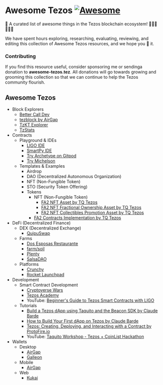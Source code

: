 # Awesome Tezos [![Awesome](https://cdn.rawgit.com/sindresorhus/awesome/d7305f38d29fed78fa85652e3a63e154dd8e8829/media/badge.svg)](https://github.com/sindresorhus/awesome)
🎉 A curated list of awesome things in the Tezos blockchain ecosystem! 🥳🤓🥳🤓🥳🤑

We have spent hours exploring, researching, evaluating, reviewing, and editing this collection of Awesome Tezos resources, and we hope you 💙 it. 

### Contributing

If you find this resource useful, consider sponsoring me or sendinga donation to **awesome-tezos.tez**. All donations will go towards growing and grooming this collection so that we can continue to help the Tezos community flourish.

## Awesome Tezos
- Block Explorers
  - [Better Call Dev](https://better-call.dev/)
  - [tezblock by AirGap](https://tezblock.io/)
  - [TzKT Explorer](https://tzkt.io/)
  - [TzStats](https://tzstats.com/)
- Contracts
  - Playground &amp; IDEs
    - [LIGO IDE](https://ide.ligolang.org/)
    - [SmartPy IDE](https://smartpy.io/ide)
    - [Try Archetype on Gitpod](https://gitpod.io/#https://github.com/edukera/try-archetype)
    - [Try Michelson](https://try-michelson.com/)
  - Templates &amp; Examples
    - Airdrop
    - DAO (Decentralized Autonomous Organization)
    - NFT (Non-Fungible Token)
    - STO (Security Token Offering)
    - Tokens
      - NFT (Non-Fungible Token)
        - [FA2 NFT Asset by TQ Tezos](https://github.com/tqtezos/smart-contracts/tree/master/nft_assets)
        - [FA2 NFT Fractional Ownership Asset by TQ Tezos](https://github.com/tqtezos/smart-contracts/tree/master/fractional)
        - [FA2 NFT Collectibles Promotion Asset by TQ Tezos](https://github.com/tqtezos/smart-contracts/tree/master/collectibles)
      - [FA2 Contracts Implementation by TQ Tezos](https://github.com/tqtezos/smart-contracts)
- DeFi (Decentralized Finance)
  - DEX (Decentralized Exchange)
    - [QuipuSwap](https://quipuswap.com/)
  - Farms
    - [Dos Esposas Restaurante](https://dos-esposas.restaurant)
    - [farm/soil](https://farmsoil.xtz)
    - [Plenty](https://plentydefi.com)
    - [SalsaDAO](https://salsadao.xyz)
  - Platforms
    - [Crunchy](https://crunchy.network/)
    - [Rocket Launchpad](https://docs.rocketlaunchpad.io)
- Development
  - Smart Contract Development
    - [Cryptoverse Wars](https://cryptocodeschool.in/tezos/)
    - [Tezos Academy](https://tezosacademy.io/)
    - YouTube: [Beginner's Guide to Tezos Smart Contracts with LIGO](https://www.youtube.com/watch?v=Ozf250c52AI)
  - Tutorials
    - [Build a Tezos dApp using Taquito and the Beacon SDK by Claude Barde](https://medium.com/coinmonks/build-a-tezos-dapp-using-taquito-and-the-beacon-sdk-692d7dc822aa)
    - [How to Build Your First dApp on Tezos by Claude Barde](https://betterprogramming.pub/build-your-first-dapp-on-tezos-270c568d4fe9)
    - [Tezos: Creating, Deploying, and Interacting with a Contract by ProtoFire.io](https://medium.com/protofire-blog/tezos-part-1-creating-deploying-and-interacting-with-a-contract-5ee3efa819fa)
    - YouTube: [Taquito Workshop - Tezos + CoinList Hackathon](https://www.youtube.com/watch?v=qYk_17YbPa4)
- Wallets
  - Desktop
    - [AirGap](https://airgap.it/)
    - [Galleon](https://cryptonomic.tech/galleon.html)
  - Mobile
    - [AirGap](https://airgap.it/)
  - Web
    - [Kukai](https://wallet.kukai.app/)
